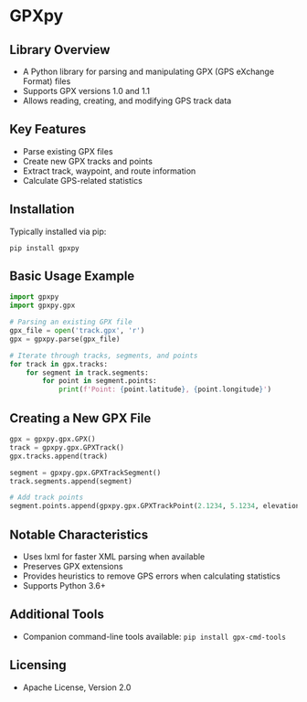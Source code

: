 # GPXpy

## Library Overview
- A Python library for parsing and manipulating GPX (GPS eXchange Format) files
- Supports GPX versions 1.0 and 1.1
- Allows reading, creating, and modifying GPS track data

## Key Features
- Parse existing GPX files
- Create new GPX tracks and points
- Extract track, waypoint, and route information
- Calculate GPS-related statistics

## Installation
Typically installed via pip:
```
pip install gpxpy
```

## Basic Usage Example
```python
import gpxpy
import gpxpy.gpx

# Parsing an existing GPX file
gpx_file = open('track.gpx', 'r')
gpx = gpxpy.parse(gpx_file)

# Iterate through tracks, segments, and points
for track in gpx.tracks:
    for segment in track.segments:
        for point in segment.points:
            print(f'Point: {point.latitude}, {point.longitude}')
```

## Creating a New GPX File
```python
gpx = gpxpy.gpx.GPX()
track = gpxpy.gpx.GPXTrack()
gpx.tracks.append(track)

segment = gpxpy.gpx.GPXTrackSegment()
track.segments.append(segment)

# Add track points
segment.points.append(gpxpy.gpx.GPXTrackPoint(2.1234, 5.1234, elevation=1234))
```

## Notable Characteristics
- Uses lxml for faster XML parsing when available
- Preserves GPX extensions
- Provides heuristics to remove GPS errors when calculating statistics
- Supports Python 3.6+

## Additional Tools
- Companion command-line tools available: `pip install gpx-cmd-tools`

## Licensing
- Apache License, Version 2.0